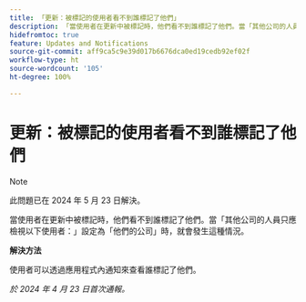 ```yaml
---
title: 「更新：被標記的使用者看不到誰標記了他們」
description: 「當使用者在更新中被標記時，他們看不到誰標記了他們。當「其他公司的人員只應檢視以下使用者：」設定為「他們的公司」時，就會發生這種情況。」
hidefromtoc: true
feature: Updates and Notifications
source-git-commit: aff9ca5c9e39d017b6676dca0ed19cedb92ef02f
workflow-type: ht
source-wordcount: '105'
ht-degree: 100%

---
```



# 更新：被標記的使用者看不到誰標記了他們

>[!NOTE]
>
>此問題已在 2024 年 5 月 23 日解決。

當使用者在更新中被標記時，他們看不到誰標記了他們。當「其他公司的人員只應檢視以下使用者：」設定為「他們的公司」時，就會發生這種情況。

**解決方法**

使用者可以透過應用程式內通知來查看誰標記了他們。

_於 2024 年 4 月 23 日首次通報。_

